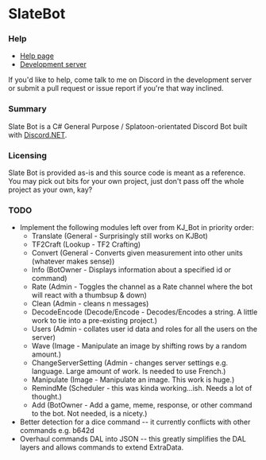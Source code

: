 # SlateBot

### Help
  - [Help page](https://splatoonwiki.org/wiki/Blog:KJ_Bot/Commands)
  - [Development server](https://discord.gg/Px5Bhny)

If you'd like to help, come talk to me on Discord in the development server or submit a pull request or issue report if you're that way inclined.

### Summary
Slate Bot is a C# General Purpose / Splatoon-orientated Discord Bot built with [Discord.NET](https://github.com/RogueException/Discord.Net).

### Licensing
Slate Bot is provided as-is and this source code is meant as a reference. You may pick out bits for your own project, just don't pass off the whole project as your own, kay?

### TODO
- Implement the following modules left over from KJ_Bot in priority order:
    - Translate (General - Surprisingly still works on KJBot)
    - TF2Craft (Lookup - TF2 Crafting)
    - Convert (General - Converts given measurement into other units (whatever makes sense))
    - Info (BotOwner - Displays information about a specified id or command)
    - Rate (Admin - Toggles the channel as a Rate channel where the bot will react with a thumbsup & down)
    - Clean (Admin - cleans n messages)
    - DecodeEncode (Decode/Encode - Decodes/Encodes a string. A little work to tie into a pre-existing project.)
    - Users (Admin - collates user id data and roles for all the users on the server)
    - Wave (Image - Manipulate an image by shifting rows by a random amount.)
    - ChangeServerSetting (Admin - changes server settings e.g. language. Large amount of work. Is needed to use French.)
    - Manipulate (Image - Manipulate an image. This work is huge.)
    - RemindMe (Scheduler - this was kinda working...ish. Needs a lot of thought.)
    - Add (BotOwner - Add a game, meme, response, or other command to the bot. Not needed, is a nicety.)
- Better detection for a dice command -- it currently conflicts with other commands e.g. b642d
- Overhaul commands DAL into JSON -- this greatly simplifies the DAL layers and allows commands to extend ExtraData.
